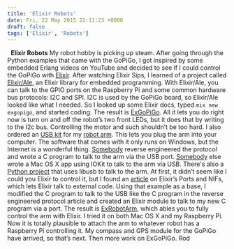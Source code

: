 ```yaml
---
title: 'Elixir Robots'
date: Fri, 22 May 2015 22:11:23 +0000
draft: false
tags: ['Elixir', 'Robots']
---
```


  **Elixir Robots** My robot hobby is picking up steam. After going through the Python examples that came with the GoPiGo, I got inspired by some embedded Erlang videos on YouTube and decided to see if I could control the GoPiGo with [Elixir](http://www.elixir-lang.org/). After watching Elixir Sips, I learned of a project called [Elixir/Ale](https://github.com/fhunleth/elixir_ale), an Elixir library for embedded programming. With Elixir/Ale, you can talk to the GPIO ports on the Raspberry Pi and some common hardware bus protocols: I2C and SPI. I2C is used by the GoPiGo board, so Elixir/Ale looked like what I needed. So I looked up some Elixir docs, typed `mix new exgopigo`, and started coding. The result is [ExGoPiGo](https://github.com/infiniteNIL/exgopigo). All it lets you do right now is turn on and off the robot’s two front LEDs, but it does that by writing to the I2c bus. Controlling the motor and such shouldn’t be too hard. I also ordered an [USB kit](https://www.amazon.com/gp/product/B0028MBWS2/ref=as_li_tl?ie=UTF8&tag=rodschmidt-20&camp=1789&creative=9325&linkCode=as2&creativeASIN=B0028MBWS2&linkId=73661578a30ab82edebed168fcd771f7) for my [robot arm](https://www.amazon.com/gp/product/B0017OFRCY/ref=as_li_tl?ie=UTF8&tag=rodschmidt-20&camp=1789&creative=9325&linkCode=as2&creativeASIN=B0017OFRCY&linkId=a70a80d75a47222b974bf4d0d9ce3ce4). This lets you plug the arm into your computer. The software that comes with it only runs on Windows, but the Internet is a wonderful thing. [Somebody](http://notbrainsurgery.livejournal.com/38622.html) reverse engineered the protocol and wrote a C program to talk to the arm via the USB port. [Somebody](https://armctrl.codeplex.com) else wrote a Mac OS X app using IOKit to talk to the arm via USB. There's also a [Python project](https://github.com/dannystaple/robot_arm) that uses libusb to talk to the arm. At first, it didn’t seem like I could you Elixir to control it, but I found an [article](http://spin.atomicobject.com/2015/03/16/elixir-native-interoperability-ports-vs-nifs/) on Elixir’s Ports and NIFs, which lets Elixir talk to external code. Using that example as a base, I modified the C program to talk to the USB like the C program in the reverse engineered protocol article and created an Elixir module to talk to my new C program via a port. The result is [ExRobotArm](https://github.com/infiniteNIL/exrobotarm), which ables you to fully control the arm with Elixir. I tried it on both Mac OS X and my Raspberry Pi. Now it is totally plausible to attach the arm to whatever robot has a Raspberry Pi controlling it. My compass and GPS module for the GoPiGo have arrived, so that’s next. Then more work on ExGoPiGo. Rod